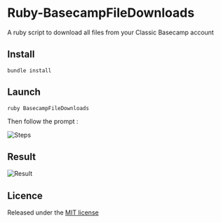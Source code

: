 Ruby-BasecampFileDownloads
==========================

A ruby script to download all files from your Classic Basecamp account


Install
-------------

    bundle install


Launch
-------------

	ruby BasecampFileDownloads

Then follow the prompt :

![Steps](http://i.imgur.com/A3atChD.png "Steps")


Result
-------------

![Result](http://i.imgur.com/7WaBkNq.png "Result")


Licence
-------------

Released under the [MIT license](http://opensource.org/licenses/MIT "MIT license")
